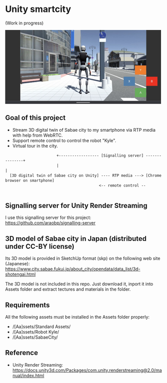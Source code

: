 # Unity smartcity

(Work in progress)

<img src="/doc/screenshot_pixel4.jpg" width=500px>

## Goal of this project

- Stream 3D digital twin of Sabae city to my smartphone via RTP media with help from WebRTC.
- Support remote control to control the robot "Kyle".
- Virtual tour in the city.

```
                       +------------------ [Signalling server] ---------------+
                       |                                                      |
  [3D digital twin of Sabae city on Unity] ---- RTP media ---> [Chrome browser on smartphone]
                                          <-- remote control --
                
```

## Signalling server for Unity Render Streaming

I use this signalling server for this project: https://github.com/araobp/signalling-server

## 3D model of Sabae city in Japan (distributed under CC-BY license)

Its 3D model is provided in SketchUp format (skp) on the following web site (Japanese): https://www.city.sabae.fukui.jp/about_city/opendata/data_list/3d-shotengai.html

The 3D model is not included in this repo. Just download it, inport it into Assets folder and extract tectures and materials in the folder.

## Requirements

All the following assets must be installed in the Assets folder properly:

- /[Aa]ssets/Standard Assets/
- /[Aa]ssets/Robot Kyle/
- /[Aa]ssets/SabaeCity/

## Reference

- Unity Render Streaming: https://docs.unity3d.com/Packages/com.unity.renderstreaming@2.0/manual/index.html
